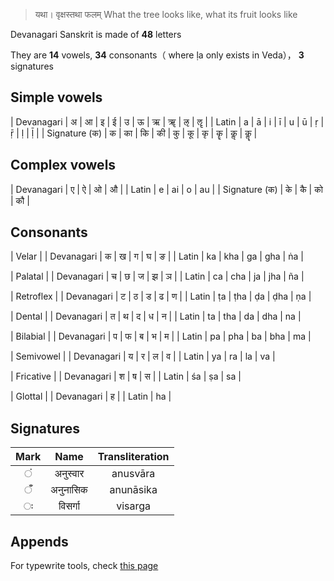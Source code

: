 
> यथा। वृक्षस्तथा फलम्
> What the tree looks like, what its fruit looks like

Devanagari Sanskrit is made of **48** letters

They are **14** vowels, **34** consonants（ where ḷa only exists in Veda）， **3** signatures

## Simple vowels

| Devanagari | अ | आ | इ | ई | उ | ऊ | ऋ | ॠ | ऌ | ॡ |
| Latin | a | ā | i | ī | u | ū | ṛ | ṝ | ḷ | ḹ |
| Signature (क) | क | का | कि | की | कु | कू | कृ | कॄ | कॢ | कॣ |

## Complex vowels

| Devanagari | ए | ऐ | ओ | औ |
| Latin | e | ai | o | au |
| Signature (क) | के | कै | को | कौ |

## Consonants

| Velar |
| Devanagari | क | ख | ग | घ | ङ |
| Latin | ka | kha | ga | gha | ṅa |

| Palatal |
| Devanagari | च | छ | ज | झ | ञ |
| Latin | ca | cha | ja | jha | ña |

| Retroflex |
| Devanagari | ट | ठ | ड | ढ | ण |
| Latin | ṭa | ṭha | ḍa | ḍha | ṇa |

| Dental |
| Devanagari | त | थ | द | ध | न |
| Latin | ta | tha | da | dha | na |

| Bilabial |
| Devanagari | प | फ | ब | भ | म |
| Latin | pa | pha | ba | bha | ma |

| Semivowel |
| Devanagari | य | र | ल | व |
| Latin | ya | ra | la | va |

| Fricative |
| Devanagari | श | ष | स |
| Latin | śa | ṣa | sa |

| Glottal |
| Devanagari | ह |
| Latin | ha |

## Signatures

| Mark | Name | Transliteration |
|:-:|:--------:|:------:|
| ं | अनुस्वार | anusvāra |
| ँ | अनुनासिक | anunāsika |
| ः | विसर्गा | visarga |

## Appends

For typewrite tools, check [this page](/2017/11/11/sanskrit-tools/)
